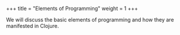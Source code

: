 +++
title = "Elements of Programming"
weight = 1
+++

We will discuss the basic elements of programming
and how they are manifested in Clojure.
